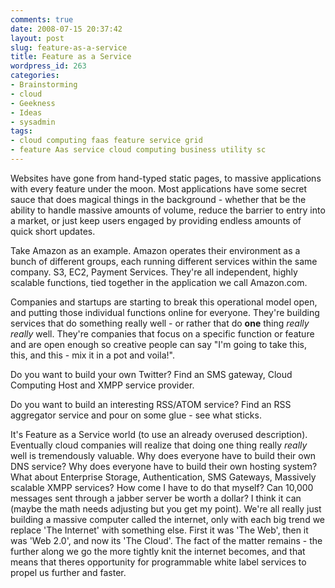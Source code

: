 ```yaml
---
comments: true
date: 2008-07-15 20:37:42
layout: post
slug: feature-as-a-service
title: Feature as a Service
wordpress_id: 263
categories:
- Brainstorming
- cloud
- Geekness
- Ideas
- sysadmin
tags:
- cloud computing faas feature service grid
- feature Aas service cloud computing business utility sc
---
```


Websites have gone from hand-typed static pages, to massive applications with every feature under the moon. Most applications have some secret sauce that does magical things in the background - whether that be the ability to handle massive amounts of volume, reduce the barrier to entry into a market, or just keep users engaged by providing endless amounts of quick short updates.

Take Amazon as an example. Amazon operates their environment as a bunch of different groups, each running different services within the same company. S3, EC2, Payment Services. They're all independent, highly scalable functions, tied together in the application we call Amazon.com.

Companies and startups are starting to break this operational model open, and putting those individual functions online for everyone. They're building services that do something really well - or rather that do **one** thing _really really_ well. They're companies that focus on a specific function or feature and are open enough so creative people can say "I'm going to take this, this, and this - mix it in a pot and voila!".

Do you want to build your own Twitter? Find an SMS gateway, Cloud Computing Host and XMPP service provider.

Do you want to build an interesting RSS/ATOM service? Find an RSS aggregator service and pour on some glue - see what sticks.

It's Feature as a Service world (to use an already overused description). Eventually cloud companies will realize that doing one thing really *really* well is tremendously valuable. Why does everyone have to build their own DNS service? Why does everyone have to build their own hosting system? What about Enterprise Storage, Authentication, SMS Gateways, Massively scalable XMPP services? How come I have to do that myself? Can 10,000 messages sent through a jabber server be worth a dollar? I think it can (maybe the math needs adjusting but you get my point). We're all really just building a massive computer called the internet, only with each big trend we replace 'The Internet' with something else. First it was 'The Web', then it was 'Web 2.0', and now its 'The Cloud'. The fact of the matter remains - the further along we go the more tightly knit the internet becomes, and that means that theres opportunity for programmable white label services to propel us further and faster.
